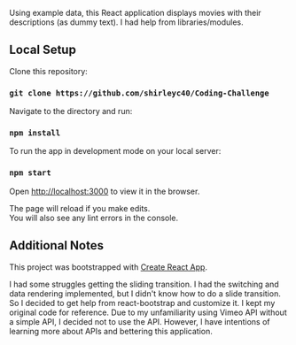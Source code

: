 Using example data, this React application displays movies with their descriptions (as dummy text). I had help from libraries/modules.

## Local Setup
Clone this repository: 
### `git clone https://github.com/shirleyc40/Coding-Challenge`

Navigate to the directory and run: 
### `npm install`
To run the app in development mode on your local server:
### `npm start`

Open [http://localhost:3000](http://localhost:3000) to view it in the browser.

The page will reload if you make edits.<br />
You will also see any lint errors in the console.

## Additional Notes
This project was bootstrapped with [Create React App](https://github.com/facebook/create-react-app).

I had some struggles getting the sliding transition. I had the switching and data rendering implemented, but I didn't know how to do a slide transition. So I decided to get help from react-bootstrap and customize it. I kept my original code for reference. Due to my unfamiliarity using Vimeo API without a simple API, I decided not to use the API. However, I have intentions of learning more about APIs and bettering this application. 
